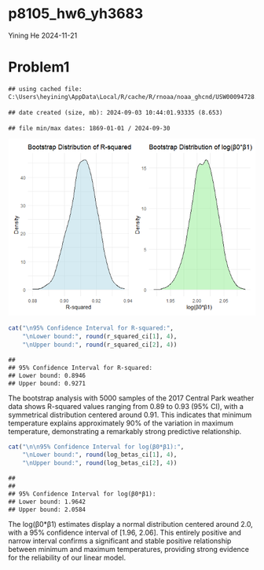 p8105_hw6_yh3683
================
Yining He
2024-11-21

# Problem1

    ## using cached file: C:\Users\heyining\AppData\Local/R/cache/R/rnoaa/noaa_ghcnd/USW00094728.dly

    ## date created (size, mb): 2024-09-03 10:44:01.93335 (8.653)

    ## file min/max dates: 1869-01-01 / 2024-09-30

![](p8105_hw6_yh3683_files/figure-gfm/unnamed-chunk-4-1.png)<!-- -->

``` r
cat("\n95% Confidence Interval for R-squared:", 
    "\nLower bound:", round(r_squared_ci[1], 4),
    "\nUpper bound:", round(r_squared_ci[2], 4))
```

    ## 
    ## 95% Confidence Interval for R-squared: 
    ## Lower bound: 0.8946 
    ## Upper bound: 0.9271

The bootstrap analysis with 5000 samples of the 2017 Central Park
weather data shows R-squared values ranging from 0.89 to 0.93 (95% CI),
with a symmetrical distribution centered around 0.91. This indicates
that minimum temperature explains approximately 90% of the variation in
maximum temperature, demonstrating a remarkably strong predictive
relationship.

``` r
cat("\n\n95% Confidence Interval for log(β0*β1):", 
    "\nLower bound:", round(log_betas_ci[1], 4),
    "\nUpper bound:", round(log_betas_ci[2], 4))
```

    ## 
    ## 
    ## 95% Confidence Interval for log(β0*β1): 
    ## Lower bound: 1.9642 
    ## Upper bound: 2.0584

The log(β0\*β1) estimates display a normal distribution centered around
2.0, with a 95% confidence interval of \[1.96, 2.06\]. This entirely
positive and narrow interval confirms a significant and stable positive
relationship between minimum and maximum temperatures, providing strong
evidence for the reliability of our linear model.

